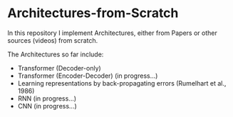 # Architectures-from-Scratch

In this repository I implement Architectures, either from Papers or other sources (videos) from scratch.

The Architectures so far include:
 - Transformer (Decoder-only)
 - Transformer (Encoder-Decoder) (in progress...)
 - Learning representations by back-propagating errors (Rumelhart et al., 1986)
 - RNN (in progress...)
 - CNN (in progress...)


